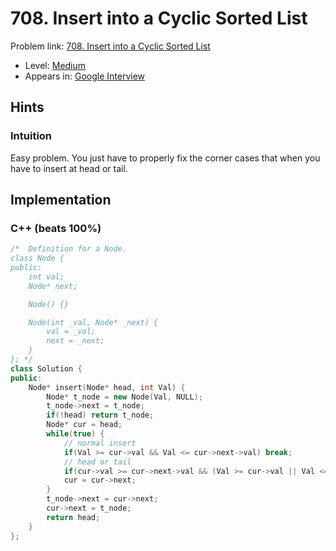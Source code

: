 # 708. Insert into a Cyclic Sorted List

Problem link: [708. Insert into a Cyclic Sorted List](https://leetcode.com/problems/insert-into-a-cyclic-sorted-list/description/)

* Level: [Medium](https://leetcode.com/problemset/all/?difficulty=Medium)
* Appears in: [Google Interview](https://leetcode.com/explore/interview/card/google/)

## Hints

### Intuition

Easy problem. You just have to properly fix the corner cases that when you have to insert at head or tail.

## Implementation

### C++ (beats 100%)
```C++
/*  Definition for a Node.
class Node {
public:
    int val;
    Node* next;

    Node() {}

    Node(int _val, Node* _next) {
        val = _val;
        next = _next;
    }
}; */
class Solution {
public:
    Node* insert(Node* head, int Val) {
        Node* t_node = new Node(Val, NULL);
        t_node->next = t_node;
        if(!head) return t_node;
        Node* cur = head;
        while(true) {
        	// normal insert
            if(Val >= cur->val && Val <= cur->next->val) break;
            // head or tail
            if(cur->val >= cur->next->val && (Val >= cur->val || Val <= cur->next->val)) break;
            cur = cur->next;
        }
        t_node->next = cur->next;
        cur->next = t_node;
        return head;
    }
};
```